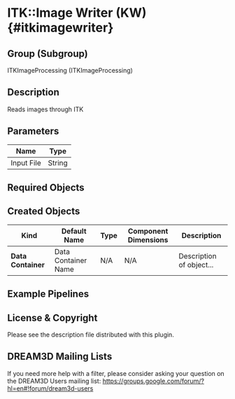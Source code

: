 ITK::Image Writer (KW) {#itkimagewriter}
=====

## Group (Subgroup) ##

ITKImageProcessing (ITKImageProcessing)

## Description ##

Reads images through ITK

## Parameters ##

| Name             | Type |
|------------------|------|
| Input File | String | Path to the output file to write. |

## Required Objects ##

## Created Objects ##

| Kind | Default Name | Type | Component Dimensions | Description |
|------|--------------|------|----------------------|-------------|
| **Data Container** | Data Container Name | N/A | N/A | Description of object... |

## Example Pipelines ##



## License & Copyright ##

Please see the description file distributed with this plugin.

## DREAM3D Mailing Lists ##

If you need more help with a filter, please consider asking your question on the DREAM3D Users mailing list:
https://groups.google.com/forum/?hl=en#!forum/dream3d-users
